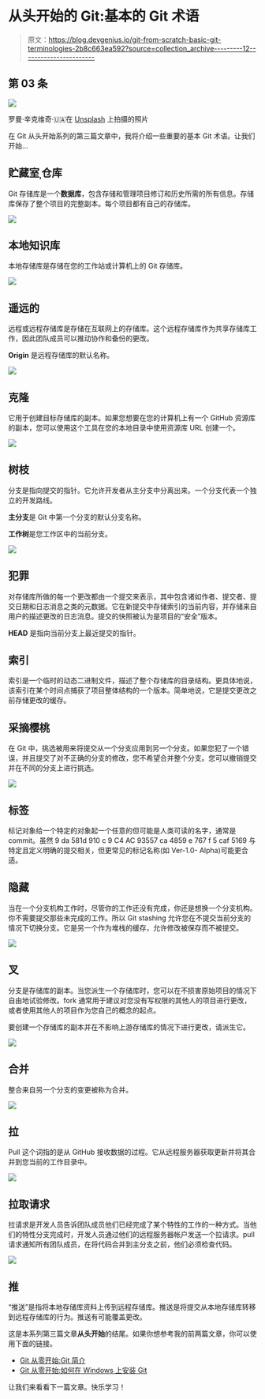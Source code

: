 # 从头开始的 Git:基本的 Git 术语

> 原文：<https://blog.devgenius.io/git-from-scratch-basic-git-terminologies-2b8c663ea592?source=collection_archive---------12----------------------->

## 第 03 条

![](img/50d02e34d0177631eefa3718a331f679.png)

罗曼·辛克维奇·🇺🇦在 [Unsplash](https://unsplash.com?utm_source=medium&utm_medium=referral) 上拍摄的照片

在 Git 从头开始系列的第三篇文章中，我将介绍一些重要的基本 Git 术语。让我们开始…

## 贮藏室ˌ仓库

Git 存储库是一个**数据库**，包含存储和管理项目修订和历史所需的所有信息。存储库保存了整个项目的完整副本。每个项目都有自己的存储库。

![](img/ddfd4c1a8ccadfd2d75377e15596b04e.png)

## 本地知识库

本地存储库是存储在您的工作站或计算机上的 Git 存储库。

![](img/6c31e99625af5a7a1eba996f1e629287.png)

## 遥远的

远程或远程存储库是存储在互联网上的存储库。这个远程存储库作为共享存储库工作，因此团队成员可以推动协作和备份的更改。

**Origin** 是远程存储库的默认名称。

![](img/2d9cd5b3af24aea5ad52e61393cb08ac.png)

## 克隆

它用于创建目标存储库的副本。如果您想要在您的计算机上有一个 GitHub 资源库的副本，您可以使用这个工具在您的本地目录中使用资源库 URL 创建一个。

![](img/93b12ba2d30e91adc37d8a4ee5fb4b7e.png)

## 树枝

分支是指向提交的指针。它允许开发者从主分支中分离出来。一个分支代表一个独立的开发路线。

**主分支**是 Git 中第一个分支的默认分支名称。

**工作树**是您工作区中的当前分支。

![](img/67ec184e926ad16deb9f799f3d4d0675.png)

## 犯罪

对存储库所做的每一个更改都由一个提交来表示，其中包含诸如作者、提交者、提交日期和日志消息之类的元数据。它在新提交中存储索引的当前内容，并存储来自用户的描述更改的日志消息。提交的快照被认为是项目的“安全”版本。

**HEAD** 是指向当前分支上最近提交的指针。

## 索引

索引是一个临时的动态二进制文件，描述了整个存储库的目录结构。更具体地说，该索引在某个时间点捕获了项目整体结构的一个版本。简单地说，它是提交更改之前存储更改的缓存。

## 采摘樱桃

在 Git 中，挑选被用来将提交从一个分支应用到另一个分支。如果您犯了一个错误，并且提交了对不正确的分支的修改，您不希望合并整个分支。您可以撤销提交并在不同的分支上进行挑选。

![](img/294635dbefa8a28ff78096cc5b0ff679.png)

## 标签

标记对象给一个特定的对象起一个任意的但可能是人类可读的名字，通常是 commit。虽然 9 da 581d 910 c 9 C4 AC 93557 ca 4859 e 767 f 5 caf 5169 与特定且定义明确的提交相关，但更常见的标记名称(如 Ver-1.0- Alpha)可能更合适。

## 隐藏

当在一个分支机构工作时，尽管你的工作还没有完成，你还是想换一个分支机构。你不需要提交那些未完成的工作。所以 Git stashing 允许您在不提交当前分支的情况下切换分支。它是另一个作为堆栈的缓存，允许修改被保存而不被提交。

![](img/31c2787580f1c593f9c7c5e903bcc218.png)

## 叉

分支是存储库的副本。当您派生一个存储库时，您可以在不损害原始项目的情况下自由地试验修改。fork 通常用于建议对您没有写权限的其他人的项目进行更改，或者使用其他人的项目作为您自己的概念的起点。

要创建一个存储库的副本并在不影响上游存储库的情况下进行更改，请派生它。

![](img/0f92ad99608efe7511f15034506abd45.png)

## 合并

整合来自另一个分支的变更被称为合并。

![](img/3dcb96a377cf0eda738492a203f5b519.png)

## 拉

Pull 这个词指的是从 GitHub 接收数据的过程。它从远程服务器获取更新并将其合并到您当前的工作目录中。

![](img/761776f53f49bc1f7842b1c2870d0041.png)

## 拉取请求

拉请求是开发人员告诉团队成员他们已经完成了某个特性的工作的一种方式。当他们的特性分支完成时，开发人员通过他们的远程服务器帐户发送一个拉请求。pull 请求通知所有团队成员，在将代码合并到主分支之前，他们必须检查代码。

![](img/c581f323bb9a5e9f57f60a89fe621bf8.png)

## 推

“推送”是指将本地存储库资料上传到远程存储库。推送是将提交从本地存储库转移到远程存储库的行为。推送有可能覆盖更改。

这是本系列第三篇文章**从头开始**的结尾。如果你想参考我的前两篇文章，你可以使用下面的链接。

*   [Git 从零开始:Git 简介](https://medium.com/@senevirathnehu/git-from-scratch-introduction-to-git-40f959ec5ce3)
*   [Git 从零开始:如何在 Windows 上安装 Git](https://medium.com/@senevirathnehu/git-from-scratch-how-to-install-git-on-windows-d3a0bb420340)

让我们来看看下一篇文章。快乐学习！
